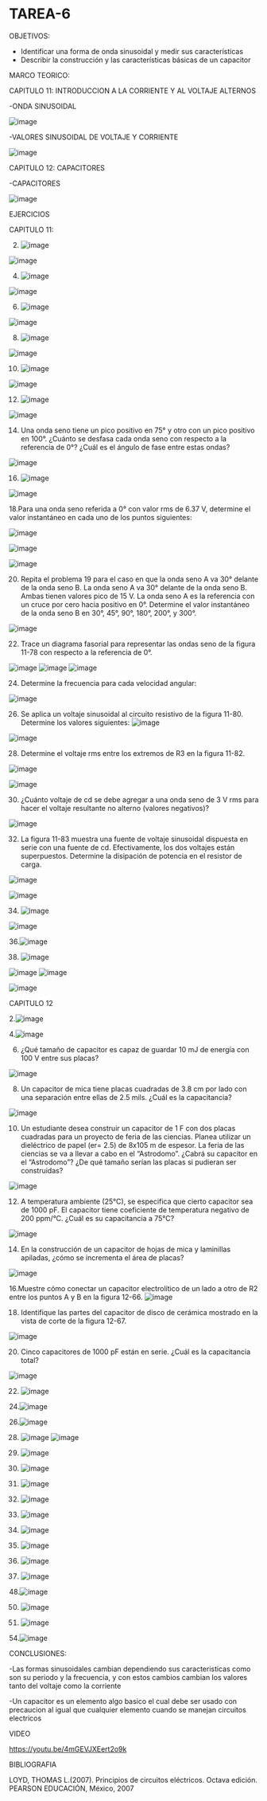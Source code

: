 # TAREA-6

OBJETIVOS:

- Identificar una forma de onda sinusoidal y medir sus características
- Describir la construcción y las características básicas de un capacitor 


MARCO TEORICO: 

CAPITULO 11: INTRODUCCION A LA CORRIENTE Y AL VOLTAJE ALTERNOS 

-ONDA SINUSOIDAL 

![image](https://user-images.githubusercontent.com/105940407/179020752-0cec3cc3-3c9a-49a1-9e51-67661c980238.png)

-VALORES SINUSOIDAL DE VOLTAJE Y CORRIENTE 

![image](https://user-images.githubusercontent.com/105940407/179022641-ec339bca-22bb-4130-a7f7-83b8b2881cac.png)

CAPITULO 12: CAPACITORES 

-CAPACITORES

![image](https://user-images.githubusercontent.com/105940407/179025441-1d184ba8-439f-4a1a-be69-57d605b732ee.png)

EJERCICIOS 

CAPITULO 11: 

2. ![image](https://user-images.githubusercontent.com/105940407/179029845-97c318dc-b5dd-43ad-93ac-f3dad71076d2.png)


![image](https://user-images.githubusercontent.com/105940407/179029420-99f5741a-03ec-4957-9928-98ba9d21ee46.png)

4. ![image](https://user-images.githubusercontent.com/105940407/179029896-5564f433-1953-4736-8f26-7a0ed20442dd.png)

![image](https://user-images.githubusercontent.com/105940407/179031596-f57d9e20-f564-4737-a940-7631eee76b32.png)

6. ![image](https://user-images.githubusercontent.com/105940407/179029915-f1485618-6037-457a-931c-7a0e05d8abe4.png)

![image](https://user-images.githubusercontent.com/105940407/179029603-bd7b5db9-7e7b-4fb0-ad74-6b02609eb148.png)

8. ![image](https://user-images.githubusercontent.com/105940407/179029990-af65f27a-acb3-4ceb-a735-b61eb9a312e2.png)

![image](https://user-images.githubusercontent.com/105940407/179028917-0643935b-25f7-4b5e-a946-d9d82864c8ca.png)

10. ![image](https://user-images.githubusercontent.com/105940407/179030218-449de590-a762-4123-aee8-d7ef18329597.png)

![image](https://user-images.githubusercontent.com/105940407/179030235-1744fd15-7eda-4c0c-937a-dfd60009515a.png)

12. ![image](https://user-images.githubusercontent.com/105940407/179030277-8d0ee9eb-970e-4c01-85d5-6cbab2bf091f.png)

![image](https://user-images.githubusercontent.com/105940407/179030290-34bec586-120d-47cc-a584-7af89d2b3ef8.png)

14. Una onda seno tiene un pico positivo en 75° y otro con un pico positivo en 100°. ¿Cuánto se desfasa
cada onda seno con respecto a la referencia de 0°? ¿Cuál es el ángulo de fase entre estas ondas?

![image](https://user-images.githubusercontent.com/105940407/179031669-4657d7b9-e8be-4732-aaa2-b6749bc4b6b4.png)

16. ![image](https://user-images.githubusercontent.com/105940407/179030512-34dd3495-314d-42bb-88d1-daff3b92ee07.png)

![image](https://user-images.githubusercontent.com/105940407/179030554-903f7a65-82ae-49a6-97b8-ca79d24fd220.png)

18.Para una onda seno referida a 0° con valor rms de 6.37 V, determine el valor instantáneo en cada uno de los puntos siguientes:

![image](https://user-images.githubusercontent.com/105940407/179026614-daa2ccf5-d0ab-426e-a5ff-ecdf43163513.png)

![image](https://user-images.githubusercontent.com/105940407/179026629-81fd7f08-afaf-4e43-9b16-f3311b5d9fe1.png)

![image](https://user-images.githubusercontent.com/105940407/179026640-9058986d-c6ba-4c6f-a6f0-2d04f243c217.png)

20. Repita el problema 19 para el caso en que la onda seno A va 30° delante de la onda seno B.
La onda seno A va 30° delante de la onda seno B. Ambas tienen valores pico de 15 V. La onda seno A es la referencia con un cruce por cero hacia positivo en 0°. Determine el valor instantáneo de la onda seno B en 30°, 45°, 90°, 180°, 200°, y 300°.

![image](https://user-images.githubusercontent.com/105940407/179026701-0ce0382e-5143-45ea-81fb-c5e32a04bbcb.png)


22. Trace un diagrama fasorial para representar las ondas seno de la figura 11-78 con respecto a la referencia de 0°.

![image](https://user-images.githubusercontent.com/105940407/179026743-9ac539d4-3f7c-4b93-8c89-23742cccda6b.png)
![image](https://user-images.githubusercontent.com/105940407/179026763-75e3b251-80ad-4275-8c9d-7f194abf4955.png)
![image](https://user-images.githubusercontent.com/105940407/179026779-d8cfc9ad-0aba-47a7-b011-b5b50861601b.png)

24. Determine la frecuencia para cada velocidad angular: 

![image](https://user-images.githubusercontent.com/105940407/179026821-2e605bb2-ffc5-4a7f-bf57-d9c3e756173d.png)

26. Se aplica un voltaje sinusoidal al circuito resistivo de la figura 11-80. Determine los valores siguientes:
![image](https://user-images.githubusercontent.com/105940407/179026875-258b8ee7-e2df-469c-9f65-c4ad9222b801.png)

![image](https://user-images.githubusercontent.com/105940407/179026890-6e6f6373-b8f7-4c23-89af-b1ca3a4a3c55.png)

28. Determine el voltaje rms entre los extremos de R3 en la figura 11-82.

![image](https://user-images.githubusercontent.com/105940407/179026984-7d241534-72b9-4c89-8270-97df3cb7c1f3.png)

![image](https://user-images.githubusercontent.com/105940407/179026998-b3a51a5b-c10a-47c2-b86e-ccdcc7bae984.png)

30. ¿Cuánto voltaje de cd se debe agregar a una onda seno de 3 V rms para hacer el voltaje resultante no alterno (valores negativos)?

![image](https://user-images.githubusercontent.com/105940407/179027038-4fee8983-c9db-4094-96cd-20b8c6d5a39e.png)

32. La figura 11-83 muestra una fuente de voltaje sinusoidal dispuesta en serie con una fuente de cd. Efectivamente, los dos voltajes están superpuestos. Determine la disipación de potencia en el resistor de carga.

![image](https://user-images.githubusercontent.com/105940407/179027077-4838f77b-b648-4f8e-a932-74c190b19a0e.png)

![image](https://user-images.githubusercontent.com/105940407/179027088-3ab1c3c6-bc61-4c5d-8bf3-7ae42ad3ad5e.png)

34. ![image](https://user-images.githubusercontent.com/105940407/179027379-60869386-753d-403b-b377-ad7940444e2c.png)

![image](https://user-images.githubusercontent.com/105940407/179027422-e1848c96-9697-46f8-9d35-4b7fd214978d.png)

36.![image](https://user-images.githubusercontent.com/105940407/179027466-85cb5dc0-243d-445a-8568-b9f01242b75a.png)

38. ![image](https://user-images.githubusercontent.com/105940407/179027505-2505e451-35a7-4e72-84eb-729680bfd54f.png)

![image](https://user-images.githubusercontent.com/105940407/179027570-a00c0863-946b-4cd8-89ac-ba878d27c3a5.png)
![image](https://user-images.githubusercontent.com/105940407/179027592-689fd2f3-0668-4882-98ad-9d691483d657.png)

![image](https://user-images.githubusercontent.com/105940407/179027608-dd83f54a-cce9-45e3-8b5b-d58cf49a503c.png)

CAPITULO 12 

2.![image](https://user-images.githubusercontent.com/105940407/179027659-4aba5222-c82d-4200-b64e-f7c9c1c0a633.png)

4.![image](https://user-images.githubusercontent.com/105940407/179027682-98f3f93e-97d6-4c5d-a705-da91262d133f.png)

6. ¿Qué tamaño de capacitor es capaz de guardar 10 mJ de energía con 100 V entre sus placas?

![image](https://user-images.githubusercontent.com/105940407/179028187-c3ce7e2b-8476-457f-90e6-4fdb34b4c339.png)

8. Un capacitor de mica tiene placas cuadradas de 3.8 cm por lado con una separación entre ellas de 2.5 mils. ¿Cuál es la capacitancia?

![image](https://user-images.githubusercontent.com/105940407/179028528-d2510e75-b7c2-4cfb-a2d7-c16e8f3ce50d.png)

10. Un estudiante desea construir un capacitor de 1 F con dos placas cuadradas para un proyecto de feria de las ciencias. Planea utilizar un dieléctrico de papel (er= 2.5) de 8x105 m de espesor. La feria de las ciencias se va a llevar a cabo en el “Astrodomo”. ¿Cabrá su capacitor en el “Astrodomo”? ¿De qué tamaño serían las placas si pudieran ser construidas? 

![image](https://user-images.githubusercontent.com/105940407/179028656-fd9374b5-9561-4126-85c8-6ffdb6066dc7.png)

12. A temperatura ambiente (25°C), se especifica que cierto capacitor sea de 1000 pF. El capacitor tiene coeficiente de temperatura negativo de 200 ppm/°C. ¿Cuál es su capacitancia a 75°C?

![image](https://user-images.githubusercontent.com/105940407/179028720-b6f285fa-988f-49d7-956c-99e0a47839cc.png)

14. En la construcción de un capacitor de hojas de mica y laminillas apiladas, ¿cómo se incrementa el área de placas?

![image](https://user-images.githubusercontent.com/105940407/179028808-2a3d9726-4e29-4699-a616-17080c152c44.png)

16.Muestre cómo conectar un capacitor electrolítico de un lado a otro de R2 entre los puntos A y B en la figura 12-66. 
![image](https://user-images.githubusercontent.com/105940407/179028873-b380fd18-d17a-4d8c-aa7c-56ba06b91295.png)

18. Identifique las partes del capacitor de disco de cerámica mostrado en la vista de corte de la figura 12-67.

![image](https://user-images.githubusercontent.com/105940407/179029159-29c6fb8f-019a-40a3-a77d-84476e723f1d.png)

20. Cinco capacitores de 1000 pF están en serie. ¿Cuál es la capacitancia total?

![image](https://user-images.githubusercontent.com/105940407/179029227-7bf37c19-919c-47ca-b398-1a188b9dd1ff.png)

22. ![image](https://user-images.githubusercontent.com/105940407/179032030-51ee215f-fc15-4f92-af1f-031e025b72dc.png)

24.![image](https://user-images.githubusercontent.com/105940407/179032064-b2f1c6a8-845f-44d7-b25d-45df7ae3ab03.png)

26.![image](https://user-images.githubusercontent.com/105940407/179032089-d9218ee3-d85c-489e-821d-ae65d2edbfc2.png)

28. ![image](https://user-images.githubusercontent.com/105940407/179032117-97a03b70-86b2-4aaa-93d0-f5c2880662c5.png)
![image](https://user-images.githubusercontent.com/105940407/179032162-b017f82e-6938-4ce0-a4c9-eb68c96e73f1.png)

30. ![image](https://user-images.githubusercontent.com/105940407/179032184-d2b51598-3129-4d8e-ad50-dbe36e153c9f.png)

32. ![image](https://user-images.githubusercontent.com/105940407/179032227-491980fe-8030-4afe-bde5-c07749c99d12.png)

34. ![image](https://user-images.githubusercontent.com/105940407/179032248-03e68ae6-0a94-45a4-a7ce-4c3035130c6d.png)

36. ![image](https://user-images.githubusercontent.com/105940407/179032274-a2d00b92-6d41-4723-9d8b-ff27804c7c51.png)

38. ![image](https://user-images.githubusercontent.com/105940407/179030990-6547ee8b-abb2-45be-ab1f-3a716355758b.png)

40. ![image](https://user-images.githubusercontent.com/105940407/179031024-ddfc404f-291d-47e7-a831-72b6bdd3e2c3.png)

42. ![image](https://user-images.githubusercontent.com/105940407/179031064-17afc306-0a0a-476e-b716-fc756d446d74.png)

44. ![image](https://user-images.githubusercontent.com/105940407/179031085-4b13e6f1-20a0-44e5-afff-f15e09673978.png)

46. ![image](https://user-images.githubusercontent.com/105940407/179031111-a99b54c4-2627-4179-813e-e79e7c736f3c.png)

48.![image](https://user-images.githubusercontent.com/105940407/179031171-2078efa3-152d-4f3f-b9a7-954f43144f77.png)

50. ![image](https://user-images.githubusercontent.com/105940407/179031212-9817a04d-27db-47b7-94b6-829f60374ceb.png)

52. ![image](https://user-images.githubusercontent.com/105940407/179031239-f22e0354-ff2d-4930-b994-6f27cc0f206f.png)

54.![image](https://user-images.githubusercontent.com/105940407/179031271-24ea9353-c14c-421a-bc99-6018e1be44c5.png)

CONCLUSIONES: 

-Las formas sinusoidales cambian dependiendo sus caracteristicas como son su periodo y la frecuencia, y con estos cambios cambian los valores tanto del voltaje como la corriente 

-Un capacitor es un elemento algo basico el cual debe ser usado con precaucion al igual que cualquier elemento cuando se manejan circuitos electricos 

VIDEO 
 
 https://youtu.be/4mGEVJXEert2o9k

BIBLIOGRAFIA 

LOYD, THOMAS L.(2007). Principios de circuitos eléctricos. Octava edición. PEARSON EDUCACIÓN, México, 2007


